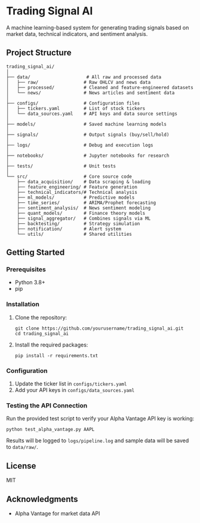 # Trading Signal AI

A machine learning-based system for generating trading signals based on market data, technical indicators, and sentiment analysis.

## Project Structure

```
trading_signal_ai/
│
├── data/                     # All raw and processed data
│   ├── raw/                 # Raw OHLCV and news data
│   ├── processed/           # Cleaned and feature-engineered datasets
│   └── news/                # News articles and sentiment data
│
├── configs/                 # Configuration files
│   ├── tickers.yaml         # List of stock tickers
│   └── data_sources.yaml    # API keys and data source settings
│
├── models/                  # Saved machine learning models
│
├── signals/                 # Output signals (buy/sell/hold)
│
├── logs/                    # Debug and execution logs
│
├── notebooks/               # Jupyter notebooks for research
│
├── tests/                   # Unit tests
│
└── src/                     # Core source code
    ├── data_acquisition/    # Data scraping & loading
    ├── feature_engineering/ # Feature generation
    ├── technical_indicators/# Technical analysis
    ├── ml_models/           # Predictive models
    ├── time_series/         # ARIMA/Prophet forecasting
    ├── sentiment_analysis/  # News sentiment modeling
    ├── quant_models/        # Finance theory models
    ├── signal_aggregator/   # Combines signals via ML
    ├── backtesting/         # Strategy simulation
    ├── notification/        # Alert system
    └── utils/               # Shared utilities
```

## Getting Started

### Prerequisites

- Python 3.8+
- pip

### Installation

1. Clone the repository:
   ```
   git clone https://github.com/yourusername/trading_signal_ai.git
   cd trading_signal_ai
   ```

2. Install the required packages:
   ```
   pip install -r requirements.txt
   ```

### Configuration

1. Update the ticker list in `configs/tickers.yaml`
2. Add your API keys in `configs/data_sources.yaml`

### Testing the API Connection

Run the provided test script to verify your Alpha Vantage API key is working:

```
python test_alpha_vantage.py AAPL
```

Results will be logged to `logs/pipeline.log` and sample data will be saved to `data/raw/`.

## License

MIT

## Acknowledgments

- Alpha Vantage for market data API
